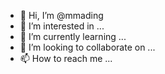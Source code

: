 - 👋 Hi, I’m @mmading
- 👀 I’m interested in ...
- 🌱 I’m currently learning ...
- 💞️ I’m looking to collaborate on ...
- 📫 How to reach me ...

<!---
mmading/mmading is a ✨ special ✨ repository because its `README.md` (this file) appears on your GitHub profile.
You can click the Preview link to take a look at your changes.
--->
